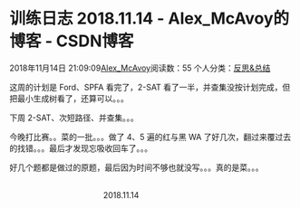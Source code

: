 # 训练日志 2018.11.14 - Alex_McAvoy的博客 - CSDN博客





2018年11月14日 21:09:09[Alex_McAvoy](https://me.csdn.net/u011815404)阅读数：55
个人分类：[反思&总结](https://blog.csdn.net/u011815404/article/category/7890816)









这周的计划是 Ford、SPFA 看完了，2-SAT 看了一半，并查集没按计划完成，但把最小生成树看了，还算可以。。。

下周 2-SAT、次短路径、并查集。。。

今晚打比赛。。菜的一批。。。做了 4、5 遍的红与黑 WA 了好几次，翻过来覆过去的找错。。。最后才发现忘吸收回车了。。。

好几个题都是做过的原题，最后因为时间不够也就没写。。。真的是菜。。。

                                                                                                                                                                          2018.11.14




